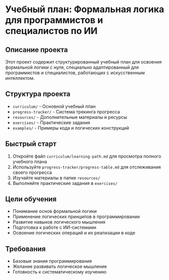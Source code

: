 # Учебный план: Формальная логика для программистов и специалистов по ИИ

## Описание проекта

Этот проект содержит структурированный учебный план для освоения формальной логики с нуля, специально адаптированный для программистов и специалистов, работающих с искусственным интеллектом.

## Структура проекта

- `curriculum/` - Основной учебный план
- `progress-tracker/` - Система трекинга прогресса
- `resources/` - Дополнительные материалы и ресурсы
- `exercises/` - Практические задания
- `examples/` - Примеры кода и логических конструкций

## Быстрый старт

1. Откройте файл `curriculum/learning-path.md` для просмотра полного учебного плана
2. Используйте `progress-tracker/progress-table.md` для отслеживания своего прогресса
3. Изучайте материалы в папке `resources/`
4. Выполняйте практические задания в `exercises/`

## Цели обучения

- Понимание основ формальной логики
- Применение логических принципов в программировании
- Развитие навыков логического мышления
- Подготовка к работе с ИИ-системами
- Освоение логических операций и их реализации в коде

## Требования

- Базовые знания программирования
- Желание развивать логическое мышление
- Готовность к систематическому изучению
